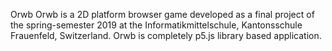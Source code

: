 Orwb
Orwb is a 2D platform browser game developed as a final project of the spring-semester 2019 at the Informatikmittelschule, Kantonsschule Frauenfeld, Switzerland. Orwb is completely p5.js library based application.

